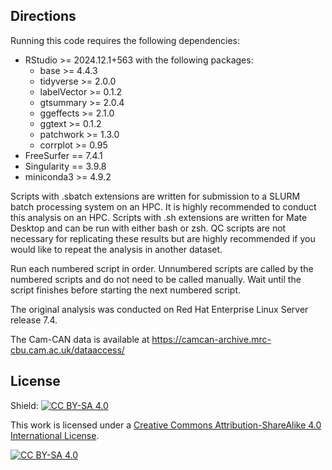 ## Directions

Running this code requires the following dependencies:

- RStudio \>= 2024.12.1+563 with the following packages:
  - base \>= 4.4.3
  - tidyverse \>= 2.0.0
  - labelVector \>= 0.1.2
  - gtsummary \>= 2.0.4
  - ggeffects \>= 2.1.0
  - ggtext \>= 0.1.2
  - patchwork \>= 1.3.0
  - corrplot \>= 0.95
 - FreeSurfer == 7.4.1
- Singularity == 3.9.8
- miniconda3 \>= 4.9.2

Scripts with .sbatch extensions are written for submission to a SLURM
batch processing system on an HPC. It is highly recommended to conduct
this analysis on an HPC. Scripts with .sh extensions are written for
Mate Desktop and can be run with either bash or zsh. QC scripts are 
not necessary for replicating these results but are highly recommended 
if you would like to repeat the analysis in another dataset.

Run each numbered script in order. Unnumbered scripts are called by the
numbered scripts and do not need to be called manually. Wait until the
script finishes before starting the next numbered script.

The original analysis was conducted on Red Hat Enterprise Linux Server
release 7.4.

The Cam-CAN data is available at https://camcan-archive.mrc-cbu.cam.ac.uk/dataaccess/

## License

Shield: [![CC BY-SA
4.0](https://img.shields.io/badge/License-CC%20BY--SA%204.0-lightgrey.svg)](http://creativecommons.org/licenses/by-sa/4.0/)

This work is licensed under a [Creative Commons Attribution-ShareAlike
4.0 International
License](http://creativecommons.org/licenses/by-sa/4.0/).

[![CC BY-SA
4.0](https://licensebuttons.net/l/by-sa/4.0/88x31.png)](http://creativecommons.org/licenses/by-sa/4.0/)
